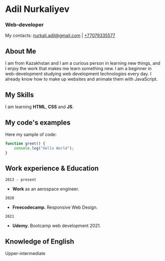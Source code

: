 # Adil Nurkaliyev
### Web-developer

My contacts:
<a href="mailto:nurkali.adil@gmail.com">nurkali.adil@gmail.com</a>
| <a href="tel:+77079335577">+77079335577</a>

## About Me

I am from Kazakhstan and I am a curious person in learning new things, and I enjoy the work that makes me learn something new. I am a beginner in web-development studying web development technologies every day. I already know how to make up websites and animate them with JavaScript.

## My Skills

I am learning **HTML**, **CSS** and **JS**.

## My code's examples

Here my sample of code:
```javascript
function greet() {
    console.log("Hello World");
}
```

## Work experience & Education

`2013 - present`
* __Work__ as an aerospace engineer.

`2020`
* __Freecodecamp.__ Responsive Web Design.

`2021`
* __Udemy.__ Bootcamp web development 2021.


## Knowledge of English

Upper-intermediate
